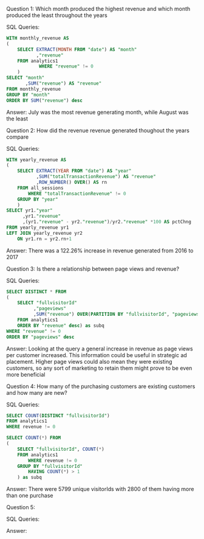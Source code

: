 Question 1: Which month produced the highest revenue and which month produced the least throughout the years

SQL Queries:
```sql
WITH monthly_revenue AS
(
	SELECT EXTRACT(MONTH FROM "date") AS "month"
	       ,"revenue" 
	FROM analytics1
			WHERE "revenue" != 0
	)
SELECT "month"
	   ,SUM("revenue") AS "revenue"
FROM monthly_revenue
GROUP BY "month"
ORDER BY SUM("revenue") desc
```

Answer: July was the most revenue generating month, while August was the least



Question 2: How did the revenue revenue generated thoughout the years compare

SQL Queries:
```sql
WITH yearly_revenue AS
(
	SELECT EXTRACT(YEAR FROM "date") AS "year"
		   ,SUM("totalTransactionRevenue") AS "revenue"
		   ,ROW_NUMBER() OVER() AS rn
	FROM all_sessions
		WHERE "totalTransactionRevenue" != 0
	GROUP BY "year"
	)
SELECT yr1."year"
	  ,yr1."revenue"
	  ,(yr1."revenue" - yr2."revenue")/yr2."revenue" *100 AS pctChng
FROM yearly_revenue yr1	
LEFT JOIN yearly_revenue yr2
	ON yr1.rn = yr2.rn+1
```

Answer: There was a 122.26% increase in revenue generated from 2016 to 2017



Question 3: Is there a relationship between page views and revenue?

SQL Queries:
```sql
SELECT DISTINCT * FROM 
(
	SELECT "fullvisitorId"
	 	  ,"pageviews"
	      ,SUM("revenue") OVER(PARTITION BY "fullvisitorId", "pageviews") AS revenue
	FROM analytics1
	ORDER BY "revenue" desc) as subq
WHERE "revenue" != 0
ORDER BY "pageviews" desc
```

Answer: Looking at the query a general increase in revenue as page views per customer increased. This information could be useful in strategic ad placement. Higher page views could also mean they were existing customers, so any sort of marketing to retain them might prove to be even more beneficial



Question 4: How many of the purchasing customers are existing customers and how many are new?

SQL Queries:
```sql
SELECT COUNT(DISTINCT "fullvisitorId")
FROM analytics1
WHERE revenue != 0
```
```sql
SELECT COUNT(*) FROM
(
	SELECT "fullvisitorId", COUNT(*)
	FROM analytics1
		WHERE revenue != 0
	GROUP BY "fullvisitorId"
		HAVING COUNT(*) > 1
	) as subq
```
Answer: There were 5799 unique visitorIds with 2800 of them having more than one purchase



Question 5: 

SQL Queries:

Answer:
